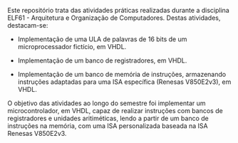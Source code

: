 Este repositório trata das atividades práticas realizadas durante a disciplina ELF61 - Arquitetura e Organização de Computadores. Destas atividades, destacam-se:

- Implementação de uma ULA de palavras de 16 bits de um microprocessador fictício, em VHDL.

- Implementação de um banco de registradores, em VHDL.

- Implementação de um banco de memória de instruções, armazenando instruções adaptadas para uma ISA específica (Renesas V850E2v3), em VHDL.

O objetivo das atividades ao longo do semestre foi implementar um microcontrolador, em VHDL, capaz de realizar instruções com bancos de registradores e unidades aritiméticas, lendo a partir de um banco de instruções na memória, com uma ISA personalizada baseada na ISA Renesas V850E2v3.
